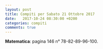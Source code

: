 ```yaml
---
layout: post
title: Compiti per Sabato 21 Ottobre 2017
date:   2017-10-24 08:30:00 +0200
categories: compiti
comments: true
--- 
```


**Matematica**: pagina 146 n° 78-82-89-96-100.
